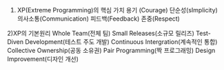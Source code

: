 1) XP(Extreme Programming)의 핵심 가치
용기 (Courage)
단순성(sImplicity)
의사소통(Communication)
피드백(Feedback)
존중(Respect)

2)XP의 기본원리 
Whole Team(전체 팀)
Small Releases(소규모 릴리즈)
Test-Diven Development(테스트 주도 개발)
Continuous Intergration(계속적인 통합)
Collective Ownership(공동 소유권)
Pair Programming(짝 프로그래밍)
Design Improvement(디자인 개선)